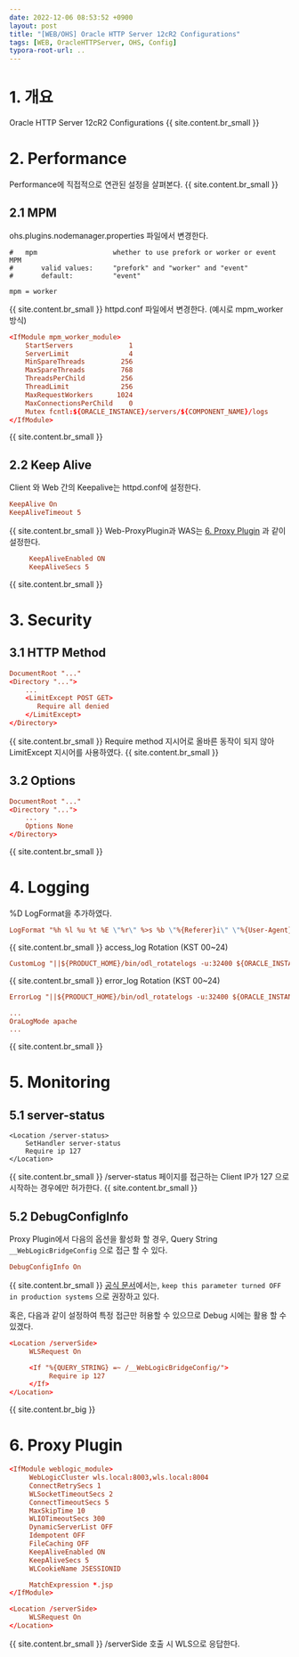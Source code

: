 ```yaml
---
date: 2022-12-06 08:53:52 +0900
layout: post
title: "[WEB/OHS] Oracle HTTP Server 12cR2 Configurations"
tags: [WEB, OracleHTTPServer, OHS, Config]
typora-root-url: ..
---
```


# 1. 개요

Oracle HTTP Server 12cR2 Configurations
{{ site.content.br_small }}
# 2. Performance

Performance에 직접적으로 연관된 설정을 살펴본다.
{{ site.content.br_small }}
## 2.1 MPM

ohs.plugins.nodemanager.properties 파일에서 변경한다.

```ohs.plugins.nodemanager.properties
#   mpm                   whether to use prefork or worker or event MPM
#       valid values:     "prefork" and "worker" and "event"
#       default:          "event"

mpm = worker
```
{{ site.content.br_small }}
httpd.conf 파일에서 변경한다. (예시로 mpm_worker 방식)

```httpd.conf
<IfModule mpm_worker_module>
    StartServers              1
    ServerLimit               4
    MinSpareThreads         256
    MaxSpareThreads         768
    ThreadsPerChild         256
    ThreadLimit             256
    MaxRequestWorkers      1024
    MaxConnectionsPerChild    0
    Mutex fcntl:${ORACLE_INSTANCE}/servers/${COMPONENT_NAME}/logs
</IfModule>
```
{{ site.content.br_small }}
## 2.2 Keep Alive

Client 와 Web 간의 Keepalive는 httpd.conf에 설정한다.

```httpd.conf
KeepAlive On
KeepAliveTimeout 5
```
{{ site.content.br_small }}
Web-ProxyPlugin과 WAS는 [6. Proxy Plugin](#h-6-proxy-plugin) 과 같이 설정한다.

```mod_wl_ohs.conf
     KeepAliveEnabled ON
     KeepAliveSecs 5
```
{{ site.content.br_small }}
# 3. Security

## 3.1 HTTP Method

```httpd.conf
DocumentRoot "..."
<Directory "...">
	...
    <LimitExcept POST GET>
       Require all denied
    </LimitExcept>
</Directory>
```
{{ site.content.br_small }}
Require method 지시어로 올바른 동작이 되지 않아 LimitExcept 지시어를 사용하였다.
{{ site.content.br_small }}
## 3.2 Options

```httpd.conf
DocumentRoot "..."
<Directory "...">
	...
    Options None
</Directory>
```
{{ site.content.br_small }}
# 4. Logging

%D LogFormat을 추가하였다.

```httpd.conf
LogFormat "%h %l %u %t %E \"%r\" %>s %b \"%{Referer}i\" \"%{User-Agent}i\" (%D)" combined
```
{{ site.content.br_small }}
access_log Rotation (KST 00~24)

```httpd.conf
CustomLog "||${PRODUCT_HOME}/bin/odl_rotatelogs -u:32400 ${ORACLE_INSTANCE}/servers/${COMPONENT_NAME}/logs/access_log 86400" combined
```
{{ site.content.br_small }}
error_log Rotation (KST 00~24)

```httpd.conf
ErrorLog "||${PRODUCT_HOME}/bin/odl_rotatelogs -u:32400 ${ORACLE_INSTANCE}/servers/${COMPONENT_NAME}/logs/error_log 86400"

...
OraLogMode apache
...
```
{{ site.content.br_small }}
# 5. Monitoring

## 5.1 server-status

```
<Location /server-status>
    SetHandler server-status
    Require ip 127
</Location>
```
{{ site.content.br_small }}
/server-status 페이지를 접근하는 Client IP가 127 으로 시작하는 경우에만 허가한다.
{{ site.content.br_small }}
## 5.2 DebugConfigInfo

Proxy Plugin에서 다음의 옵션을 활성화 할 경우, Query String `__WebLogicBridgeConfig` 으로 접근 할 수 있다.

```mod_wl_ohs.conf
DebugConfigInfo On
```
{{ site.content.br_small }}
[공식 문서](https://docs.oracle.com/en/middleware/fusion-middleware/web-tier/12.2.1.4/develop-plugin/plugin_params.html#GUID-2C0354F4-218A-4EBF-8BFD-B3140F7FE736)에서는, `keep this parameter turned OFF in production systems` 으로 권장하고 있다.

혹은, 다음과 같이 설정하여 특정 접근만 허용할 수 있으므로 Debug 시에는 활용 할 수 있겠다.

```mod_wl_ohs.conf
<Location /serverSide>
     WLSRequest On

     <If "%{QUERY_STRING} =~ /__WebLogicBridgeConfig/">
          Require ip 127
     </If>
</Location>
```
{{ site.content.br_big }}
# 6. Proxy Plugin

```mod_wl_ohs.conf
<IfModule weblogic_module>
     WebLogicCluster wls.local:8003,wls.local:8004
     ConnectRetrySecs 1
     WLSocketTimeoutSecs 2
     ConnectTimeoutSecs 5
     MaxSkipTime 10
     WLIOTimeoutSecs 300
     DynamicServerList OFF
     Idempotent OFF
     FileCaching OFF
     KeepAliveEnabled ON
     KeepAliveSecs 5
     WLCookieName JSESSIONID

     MatchExpression *.jsp
</IfModule>

<Location /serverSide>
     WLSRequest On
</Location>
```
{{ site.content.br_small }}
/serverSide 호출 시 WLS으로 응답한다.
